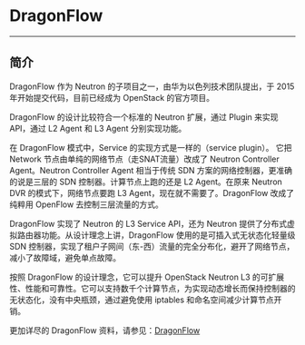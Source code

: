 # DragonFlow

---

## 简介

DragonFlow 作为 Neutron 的子项目之一，由华为以色列技术团队提出，于 2015 年开始提交代码，目前已经成为 OpenStack 的官方项目。


DragonFlow 的设计比较符合一个标准的 Neutron 扩展，通过 Plugin 来实现API，通过 L2 Agent 和 L3 Agent 分别实现功能。

在 DragonFlow 模式中，Service 的实现方式是一样的（service plugin）。
它把 Network 节点由单纯的网络节点（走SNAT流量）改成了 Neutron Controller Agent。Neutron Controller Agent 相当于传统 SDN 方案的网络控制器，更准确的说是三层的 SDN 控制器。计算节点上跑的还是 L2 Agent。在原来 Neutron DVR 的模式下，网络节点要跑 L3 Agent，现在就不需要了。DragonFlow 改成了纯粹用 OpenFlow 去控制三层流量的方式。

DragonFlow 实现了 Neutron 的 L3 Service API，还为 Neutron 提供了分布式虚拟路由器功能。从设计理念上讲，DragonFlow 使用的是可插入式无状态化轻量级 SDN 控制器，实现了租户子网间（东-西）流量的完全分布化，避开了网络节点，减小了故障域，避免单点故障。

按照 DragonFlow 的设计理念，它可以提升 OpenStack Neutron L3 的可扩展性、性能和可靠性。它可以支持数千个计算节点，为实现动态增长而保持控制器的无状态化，没有中央瓶颈，通过避免使用 iptables 和命名空间减少计算节点开销。

更加详尽的 DragonFlow 资料，请参见：[DragonFlow]( 
https://github.com/openstack/dragonflow)
